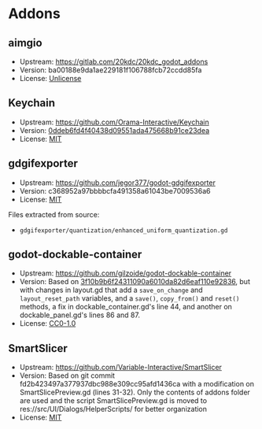 # Addons

## aimgio

- Upstream: https://gitlab.com/20kdc/20kdc_godot_addons
- Version: ba00188e9da1ae229181f106788fcb72ccdd85fa
- License: [Unlicense](https://gitlab.com/20kdc/20kdc_godot_addons/-/blob/master/godot4/addons/aimg_io/COPYING.txt)

## Keychain

- Upstream: https://github.com/Orama-Interactive/Keychain
- Version: [0ddeb6fd4f40438d09551ada475668b91ce23dea](https://github.com/Orama-Interactive/Keychain/commit/0ddeb6fd4f40438d09551ada475668b91ce23dea)
- License: [MIT](https://github.com/Orama-Interactive/Keychain/blob/main/LICENSE)

## gdgifexporter

- Upstream: https://github.com/jegor377/godot-gdgifexporter
- Version: c368952a97bbbbcfa491358a61043be7009536a6
- License: [MIT](https://github.com/jegor377/godot-gdgifexporter/blob/master/LICENSE)

Files extracted from source:
- `gdgifexporter/quantization/enhanced_uniform_quantization.gd`

## godot-dockable-container

- Upstream: https://github.com/gilzoide/godot-dockable-container
- Version: Based on [3f10b9b6f24311090a6010da82d6eaf110e92836](https://github.com/OverloadedOrama/godot-dockable-container/commit/3f10b9b6f24311090a6010da82d6eaf110e92836), but with changes in layout.gd that add a `save_on_change` and `layout_reset_path` variables, and a `save()`, `copy_from()` and `reset()` methods, a fix in dockable_container.gd's line 44, and another on dockable_panel.gd's lines 86 and 87.
- License: [CC0-1.0](https://github.com/gilzoide/godot-dockable-container/blob/main/LICENSE)

## SmartSlicer

- Upstream: https://github.com/Variable-Interactive/SmartSlicer
- Version: Based on git commit fd2b423497a377937dbc988e309cc95afd1436ca with a modification on SmartSlicePreview.gd (lines 31-32). Only the contents of addons folder are used and the script SmartSlicePreview.gd is moved to res://src/UI/Dialogs/HelperScripts/ for better organization
- License: [MIT](https://github.com/Variable-Interactive/SmartSlicer/blob/main/LICENSE)



